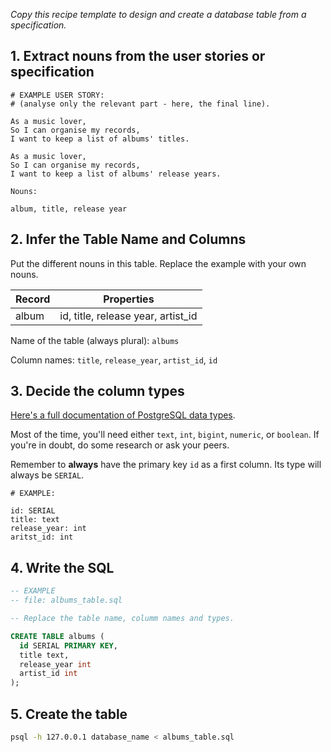 _Copy this recipe template to design and create a database table from a specification._

## 1. Extract nouns from the user stories or specification

```
# EXAMPLE USER STORY:
# (analyse only the relevant part - here, the final line).

As a music lover,
So I can organise my records,
I want to keep a list of albums' titles.

As a music lover,
So I can organise my records,
I want to keep a list of albums' release years.
```

```
Nouns:

album, title, release year
```

## 2. Infer the Table Name and Columns

Put the different nouns in this table. Replace the example with your own nouns.

| Record                | Properties                         |
| --------------------- | ---------------------------------- |
| album                 | id, title, release year, artist_id |

Name of the table (always plural): `albums`

Column names: `title`, `release_year`, `artist_id`, `id`

## 3. Decide the column types

[Here's a full documentation of PostgreSQL data types](https://www.postgresql.org/docs/current/datatype.html).

Most of the time, you'll need either `text`, `int`, `bigint`, `numeric`, or `boolean`. If you're in doubt, do some research or ask your peers.

Remember to **always** have the primary key `id` as a first column. Its type will always be `SERIAL`.

```
# EXAMPLE:

id: SERIAL
title: text
release_year: int
aritst_id: int 
```

## 4. Write the SQL

```sql
-- EXAMPLE
-- file: albums_table.sql

-- Replace the table name, columm names and types.

CREATE TABLE albums (
  id SERIAL PRIMARY KEY,
  title text,
  release_year int
  artist_id int
);
```

## 5. Create the table

```bash
psql -h 127.0.0.1 database_name < albums_table.sql
```